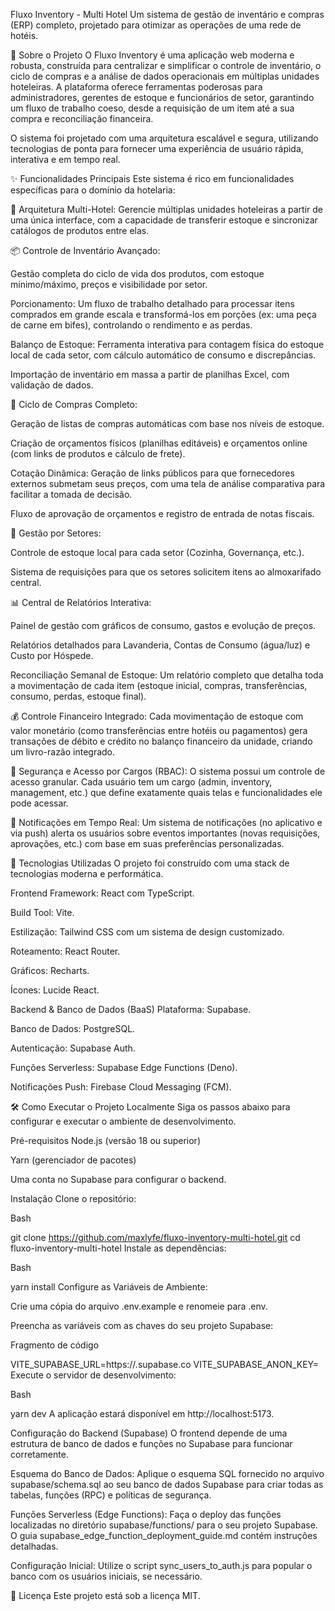 Fluxo Inventory - Multi Hotel
Um sistema de gestão de inventário e compras (ERP) completo, projetado para otimizar as operações de uma rede de hotéis.

📖 Sobre o Projeto
O Fluxo Inventory é uma aplicação web moderna e robusta, construída para centralizar e simplificar o controle de inventário, o ciclo de compras e a análise de dados operacionais em múltiplas unidades hoteleiras. A plataforma oferece ferramentas poderosas para administradores, gerentes de estoque e funcionários de setor, garantindo um fluxo de trabalho coeso, desde a requisição de um item até a sua compra e reconciliação financeira.

O sistema foi projetado com uma arquitetura escalável e segura, utilizando tecnologias de ponta para fornecer uma experiência de usuário rápida, interativa e em tempo real.

✨ Funcionalidades Principais
Este sistema é rico em funcionalidades específicas para o domínio da hotelaria:

🏨 Arquitetura Multi-Hotel: Gerencie múltiplas unidades hoteleiras a partir de uma única interface, com a capacidade de transferir estoque e sincronizar catálogos de produtos entre elas.

📦 Controle de Inventário Avançado:

Gestão completa do ciclo de vida dos produtos, com estoque mínimo/máximo, preços e visibilidade por setor.

Porcionamento: Um fluxo de trabalho detalhado para processar itens comprados em grande escala e transformá-los em porções (ex: uma peça de carne em bifes), controlando o rendimento e as perdas.

Balanço de Estoque: Ferramenta interativa para contagem física do estoque local de cada setor, com cálculo automático de consumo e discrepâncias.

Importação de inventário em massa a partir de planilhas Excel, com validação de dados.

🛒 Ciclo de Compras Completo:

Geração de listas de compras automáticas com base nos níveis de estoque.

Criação de orçamentos físicos (planilhas editáveis) e orçamentos online (com links de produtos e cálculo de frete).

Cotação Dinâmica: Geração de links públicos para que fornecedores externos submetam seus preços, com uma tela de análise comparativa para facilitar a tomada de decisão.

Fluxo de aprovação de orçamentos e registro de entrada de notas fiscais.

🏢 Gestão por Setores:

Controle de estoque local para cada setor (Cozinha, Governança, etc.).

Sistema de requisições para que os setores solicitem itens ao almoxarifado central.

📊 Central de Relatórios Interativa:

Painel de gestão com gráficos de consumo, gastos e evolução de preços.

Relatórios detalhados para Lavanderia, Contas de Consumo (água/luz) e Custo por Hóspede.

Reconciliação Semanal de Estoque: Um relatório completo que detalha toda a movimentação de cada item (estoque inicial, compras, transferências, consumo, perdas, estoque final).

💰 Controle Financeiro Integrado: Cada movimentação de estoque com valor monetário (como transferências entre hotéis ou pagamentos) gera transações de débito e crédito no balanço financeiro da unidade, criando um livro-razão integrado.

🔐 Segurança e Acesso por Cargos (RBAC): O sistema possui um controle de acesso granular. Cada usuário tem um cargo (admin, inventory, management, etc.) que define exatamente quais telas e funcionalidades ele pode acessar.

🔔 Notificações em Tempo Real: Um sistema de notificações (no aplicativo e via push) alerta os usuários sobre eventos importantes (novas requisições, aprovações, etc.) com base em suas preferências personalizadas.

🚀 Tecnologias Utilizadas
O projeto foi construído com uma stack de tecnologias moderna e performática.

Frontend
Framework: React com TypeScript.

Build Tool: Vite.

Estilização: Tailwind CSS com um sistema de design customizado.

Roteamento: React Router.

Gráficos: Recharts.

Ícones: Lucide React.

Backend & Banco de Dados (BaaS)
Plataforma: Supabase.

Banco de Dados: PostgreSQL.

Autenticação: Supabase Auth.

Funções Serverless: Supabase Edge Functions (Deno).

Notificações Push: Firebase Cloud Messaging (FCM).

🛠️ Como Executar o Projeto Localmente
Siga os passos abaixo para configurar e executar o ambiente de desenvolvimento.

Pré-requisitos
Node.js (versão 18 ou superior)

Yarn (gerenciador de pacotes)

Uma conta no Supabase para configurar o backend.

Instalação
Clone o repositório:

Bash

git clone https://github.com/maxlyfe/fluxo-inventory-multi-hotel.git
cd fluxo-inventory-multi-hotel
Instale as dependências:

Bash

yarn install
Configure as Variáveis de Ambiente:

Crie uma cópia do arquivo .env.example e renomeie para .env.

Preencha as variáveis com as chaves do seu projeto Supabase:

Fragmento de código

VITE_SUPABASE_URL=https://<seu-projeto-id>.supabase.co
VITE_SUPABASE_ANON_KEY=<sua-chave-anon-publica>
Execute o servidor de desenvolvimento:

Bash

yarn dev
A aplicação estará disponível em http://localhost:5173.

Configuração do Backend (Supabase)
O frontend depende de uma estrutura de banco de dados e funções no Supabase para funcionar corretamente.

Esquema do Banco de Dados: Aplique o esquema SQL fornecido no arquivo supabase/schema.sql ao seu banco de dados Supabase para criar todas as tabelas, funções (RPC) e políticas de segurança.

Funções Serverless (Edge Functions): Faça o deploy das funções localizadas no diretório supabase/functions/ para o seu projeto Supabase. O guia supabase_edge_function_deployment_guide.md contém instruções detalhadas.

Configuração Inicial: Utilize o script sync_users_to_auth.js para popular o banco com os usuários iniciais, se necessário.

📄 Licença
Este projeto está sob a licença MIT.
